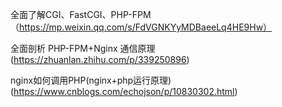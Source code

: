 全面了解CGI、FastCGI、PHP-FPM
（https://mp.weixin.qq.com/s/FdVGNKYyMDBaeeLq4HE9Hw）



全面剖析 PHP-FPM+Nginx 通信原理
(https://zhuanlan.zhihu.com/p/339250896)



nginx如何调用PHP(nginx+php运行原理)
(https://www.cnblogs.com/echojson/p/10830302.html)